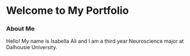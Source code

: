 # Welcome to My Portfolio
### About Me 
Hello! My name is Isabella Ali and I am a third year Neuroscience major at Dalhousie University. 

